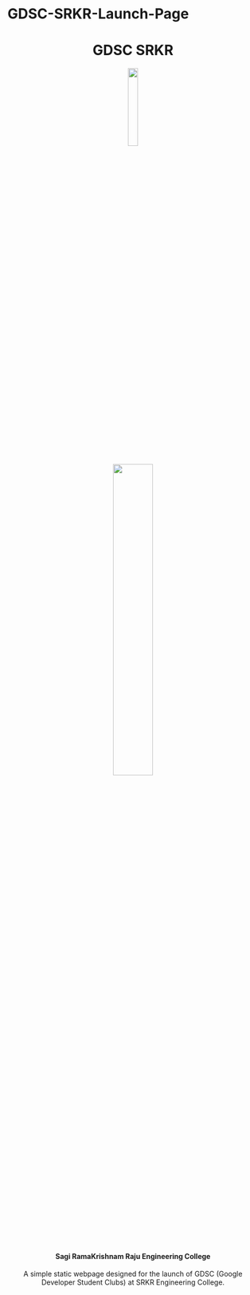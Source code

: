 # GDSC-SRKR-Launch-Page
</p>
<h1 align="center">GDSC SRKR</h1>

<p align="center"><img width="20%" src = "https://github.com/gdsc-gvp/.github/blob/main/profile/assets/gdsc-logo-animation.gif"></p>
<p align="center"><img width ="40%" src="https://github.com/gdsc-gvp/.github/blob/main/profile/assets/gdsc.png"></p> 
<h4 align="center">Sagi RamaKrishnam Raju Engineering College</h4>

<p align="center">A simple static webpage designed for the launch of GDSC (Google Developer Student Clubs) at SRKR Engineering College.</p>
